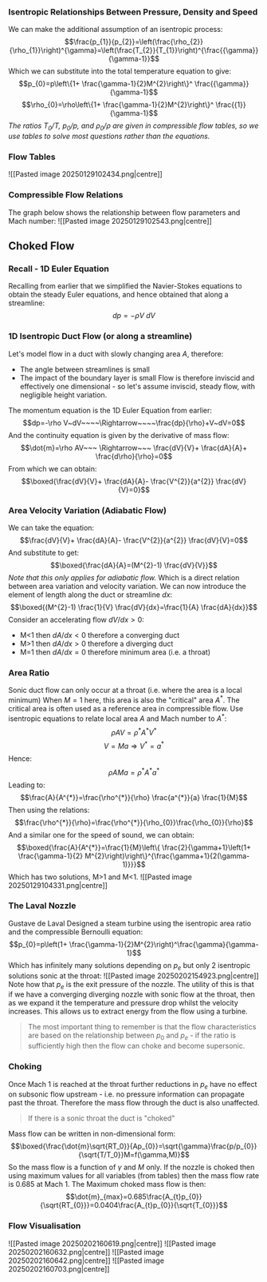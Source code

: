 ### Isentropic Relationships Between Pressure, Density and Speed
We can make the additional assumption of an isentropic process:
$$\frac{p_{1}}{p_{2}}=\left(\frac{\rho_{2}}{\rho_{1}}\right)^{\gamma}=\left(\frac{T_{2}}{T_{1}}\right)^{\frac{{\gamma}}{\gamma-1}}$$
Which we can substitute into the total temperature equation to give:
$$p_{0}=p\left\{1+ \frac{\gamma-1}{2}M^{2}\right\}^ \frac{{\gamma}}{\gamma-1}$$
$$\rho_{0}=\rho\left\{1+ \frac{\gamma-1}{2}M^{2}\right\}^ \frac{{1}}{\gamma-1}$$
*The ratios $T_{0}/T$, $p_{0}/p$, and $\rho_{0}/\rho$ are given in compressible flow tables, so we use tables to solve most questions rather than the equations.*
### Flow Tables
![[Pasted image 20250129102434.png|centre]]
### Compressible Flow Relations
The graph below shows the relationship between flow parameters and Mach number:
![[Pasted image 20250129102543.png|centre]]
## Choked Flow
### Recall - 1D Euler Equation
Recalling from earlier that we simplified the Navier-Stokes equations to obtain the steady Euler equations, and hence obtained that along a streamline:
$$dp=-\rho V~dV$$
### 1D Isentropic Duct Flow (or along a streamline)
Let's model flow in a duct with slowly changing area $A$, therefore:
- The angle between streamlines is small
- The impact of the boundary layer is small
Flow is therefore inviscid and effectively one dimensional - so let's assume inviscid, steady flow, with negligible height variation.

The momentum equation is the 1D Euler Equation from earlier:
$$dp=-\rho V~dV~~~~\Rightarrow~~~~\frac{dp}{\rho}+V~dV=0$$
And the continuity equation is given by the derivative of mass flow:
$$\dot{m}=\rho AV~~~ \Rightarrow~~~ \frac{dV}{V}+ \frac{dA}{A}+ \frac{d\rho}{\rho}=0$$
From which we can obtain:
$$\boxed{\frac{dV}{V}+ \frac{dA}{A}- \frac{V^{2}}{a^{2}} \frac{dV}{V}=0}$$
### Area Velocity Variation (Adiabatic Flow)
We can take the equation:
$$\frac{dV}{V}+ \frac{dA}{A}- \frac{V^{2}}{a^{2}} \frac{dV}{V}=0$$
And substitute to get:
$$\boxed{\frac{dA}{A}=(M^{2}-1) \frac{dV}{V}}$$
*Note that this only applies for adiabatic flow.*
Which is a direct relation between area variation and velocity variation.
We can now introduce the element of length along the duct or streamline $dx$:
$$\boxed{(M^{2}-1) \frac{1}{V} \frac{dV}{dx}=\frac{1}{A} \frac{dA}{dx}}$$
Consider an accelerating flow $dV/dx>0$:
- M<1 then $dA/dx<0$ therefore a converging duct
- M>1 then $dA/dx>0$ therefore a diverging duct
- M=1 then $dA/dx=0$ therefore minimum area (i.e. a throat)
### Area Ratio
Sonic duct flow can only occur at a throat (i.e. where the area is a local minimum)
When $M=1$ here, this area is also the "critical" area $A^{*}$.
The critical area is often used as a reference area in compressible flow.
Use isentropic equations to relate local area $A$ and Mach number to $A^{*}$:
$$\rho A V=\rho^{*}A^{*}V^{*}$$
$$V=Ma\Rightarrow V^{*}=a^{*}$$
Hence:
$$\rho AMa=\rho^{*}A^{*}a^{*}$$
Leading to:
$$\frac{A}{A^{*}}=\frac{\rho^{*}}{\rho} \frac{a^{*}}{a} \frac{1}{M}$$
Then using the relations:
$$\frac{\rho^{*}}{\rho}=\frac{\rho^{*}}{\rho_{0}}\frac{\rho_{0}}{\rho}$$
And a similar one for the speed of sound, we can obtain:
$$\boxed{\frac{A}{A^{*}}=\frac{1}{M}\left\{ \frac{2}{\gamma+1}\left(1+ \frac{\gamma-1}{2} M^{2}\right)\right\}^{\frac{\gamma+1}{2(\gamma-1)}}}$$
Which has two solutions, M>1 and M<1.
![[Pasted image 20250129104331.png|centre]]
### The Laval Nozzle
Gustave de Laval Designed a steam turbine using the isentropic area ratio and the compressible Bernoulli equation:
$$p_{0}=p\left(1+ \frac{\gamma-1}{2}M^{2}\right)^\frac{\gamma}{\gamma-1}$$
Which has infinitely many solutions depending on $p_e$ but only 2 isentropic solutions sonic at the throat:
![[Pasted image 20250202154923.png|centre]]
Note how that $p_{e}$ is the exit pressure of the nozzle.
The utility of this is that if we have a converging diverging nozzle with sonic flow at the throat, then as we expand it the temperature and pressure drop whilst the velocity increases. This allows us to extract energy from the flow using a turbine.
> The most important thing to remember is that the flow characteristics are based on the relationship between $p_0$ and $p_e$ - if the ratio is sufficiently high then the flow can choke and become supersonic.
### Choking
Once Mach 1 is reached at the throat further reductions in $p_e$ have no effect on subsonic flow upstream - i.e. no pressure information can propagate past the throat.
Therefore the mass flow through the duct is also unaffected.
> If there is a sonic throat the duct is "choked"

Mass flow can be written in non-dimensional form:
$$\boxed{\frac{\dot{m}\sqrt{RT_0}}{Ap_{0}}=\sqrt{\gamma}\frac{p/p_{0}}{\sqrt{T/T_0}}M=f(\gamma,M)}$$
So the mass flow is a function of $\gamma$ and $M$ only.
If the nozzle is choked then using maximum values for all variables (from tables) then the mass flow rate is 0.685 at Mach 1.
The Maximum choked mass flow is then:
$$\dot{m}_{max}=0.685\frac{A_{t}p_{0}}{\sqrt{RT_{0}}}=0.0404\frac{A_{t}p_{0}}{\sqrt{T_{0}}}$$
### Flow Visualisation
![[Pasted image 20250202160619.png|centre]]
![[Pasted image 20250202160632.png|centre]]
![[Pasted image 20250202160642.png|centre]]
![[Pasted image 20250202160703.png|centre]]
